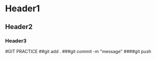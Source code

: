 # Header1
## Header2
### Header3

#GIT PRACTICE
##git add .
###git commit -m "message"
####git push 


